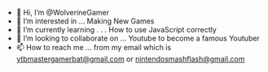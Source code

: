 - 👋 Hi, I’m @WolverineGamer
- 👀 I’m interested in ... Making New Games
- 🌱 I’m currently learning . . . How to use JavaScript correctly
- 💞️ I’m looking to collaborate on ... Youtube to become a famous Youtuber
- 📫 How to reach me ... from my email which is ytbmastergamerbat@gmail.com or nintendosmashflash@gmail.com

<!---
WolverineGamer/WolverineGamer is a ✨ special ✨ repository because its `README.md` (this file) appears on your GitHub profile.
You can click the Preview link to take a look at your changes.
--->

